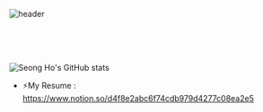 <!--
- 🌱 I’m currently learning Spring Security, AWS and JPA
- 👯 I’m looking forward to collaborate with android, ios, web-front developer!
- 🤔 I’m looking for help with how to design architecture and clean code.  
- 📫 How to reach me: polite159@gmail.com

-->

![header](https://capsule-render.vercel.app/api?type=wave&color=auto&height=300&section=header&text=SeongHo&nbsp;Kim&fontSize=90)

<br>
<br>
<br>

![Seong Ho's GitHub stats](https://github-readme-stats.vercel.app/api?username=OOOIOOOIO&show_icons=true&theme=buefy)

- ⚡My Resume : https://www.notion.so/d4f8e2abc6f74cdb979d4277c08ea2e5
<!--
<div align=center>
  <h1> Skill</h1>
</div>

<div align=left>
  <div><h3> ● Back-end & DataBase</h3></div>
  &nbsp;&nbsp;&nbsp;&nbsp;<img src="https://img.shields.io/badge/JAVA-007396?style=for-the-badge&logo=java&logoColor=white">
  <img src="https://img.shields.io/badge/Spring-6DB33F?style=for-the-badge&logo=Spring&logoColor=white"> 
  <img src="https://img.shields.io/badge/Spring Boot-6DB33F?style=for-the-badge&logo=Spring Boot&logoColor=white"><br>
  &nbsp;&nbsp;&nbsp;&nbsp;<img src="https://img.shields.io/badge/gradle-02303A?style=for-the-badge&logo=gradle&logoColor=white"><br>

  
  
  <div><h3> ● DevOps</h3></div>
    &nbsp;&nbsp;&nbsp;&nbsp;<img src="https://img.shields.io/badge/oracle-F80000?style=for-the-badge&logo=oracle&logoColor=white">
  <img src="https://img.shields.io/badge/mysql-4479A1?style=for-the-badge&logo=mysql&logoColor=white">
  <img src="https://img.shields.io/badge/apache tomcat-F8DC75?style=for-the-badge&logo=apachetomcat&logoColor=white">

  
  <div><h3> ● OS</h3></div>
  &nbsp;&nbsp;&nbsp;&nbsp;<img src="https://img.shields.io/badge/Windows-0078D6?style=for-the-badge&logo=Windows&logoColor=white">
  <img src="https://img.shields.io/badge/linux-FCC624?style=for-the-badge&logo=linux&logoColor=black"> 
  <img src="https://img.shields.io/badge/Ubuntu-E95420?style=for-the-badge&logo=ubuntu&logoColor=white"><br>
  

  <div><h3> ● tools</h3></div>
  &nbsp;&nbsp;&nbsp;&nbsp;<img src="https://img.shields.io/badge/github-181717?style=for-the-badge&logo=github&logoColor=white">
-->


</div>
